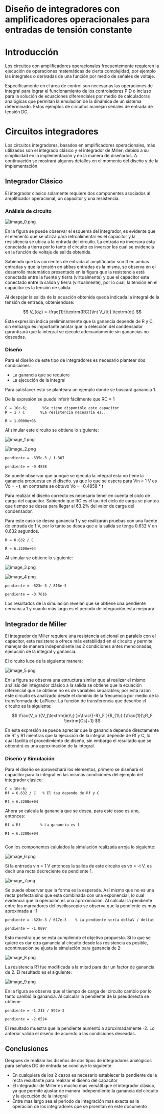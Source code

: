 # Diseño de integradores con amplificadores operacionales para entradas de tensión constante
# Introducción

Los circuitos con amplificadores operacionales frecuentemente requieren la ejecución de operaciones matemáticas de cierta complejidad, por ejemplo las integrales o derivadas de una función por medio de señales de voltaje.

Específicamente en el área de control son necesarias las operaciones de integral para lograr el funcionamiento de los controladores PID o incluso para la solución de ecuaciones diferenciales por medio de calculadoras analógicas que permitan la emulación de la dinámica de un sistema determinado. Estos ejemplos de circuitos manejan señales de entrada de tensión DC.

# Circuitos integradores

Los circuitos integradores, basados en amplificadores operacionales, más utilizados son el integrado clásico y el integrador de Miller; debido a su simplicidad en la implementación y en la manera de diseñarlos. A continuación se mostrará algunos detalles en el momento del diseño y de la implementación.

## Integrador Clásico

El integrador clásico solamente requiere dos componentes asociados al amplificador operacional, un capacitor y una resistencia.

### Análisis de circuito

![image_0.png](Integrador_images/image_0.png)

En la figura se puede observar el esquema del integrador, es evidente que el elemento que se utiliza para retroalimentar es el capacitor y la resisitencia se ubica a la entrada del circuito. La entrada no inversora esta conectada a tierra por lo tanto el circuito es inversor los cual se evidencia en la función de voltaje de salida obtenida.

Sabiendo que las corrientes de entrada al amplificador son 0 en ambas entradas y que la tensión en abbas entradas es la misma, se observa en el desarrollo matemático presentado en la figura que la resistencia está conectada entre la fuente y tierra (virtualmente) y que el capacitor esta conectado entre la salida y tierra (virtualmente), por lo cual, la tensión en el capacitor es la tensión de salida.

Al despejar la salida de la ecuación obtenida queda indicada la integral de la tensión de entrada, obteniendose:

$$
V_{o\;} =-\frac{1}{\textrm{RC}}\int V_{i\;} \textrm{dt}
$$

Esta expresión indica preliminarmente que la ganancia depende de R y C, sin embargo es importante anotar que la selección del condensador garantizará que la integral se ejecute adecuadamente sin ganancias no deseadas.

### Diseño

Para el diseño de este tipo de integradores es necesario plantear dos condiciones:

   -  La ganancia que se requiere 
   -  La ejecución de la integral 

Para satisfacer esto se planteara un ejemplo donde se buscará ganancia 1.

De la expresión se puede inferir fácilmente que RC = 1

```matlab:Code
C = 10e-6;       %Se tiene disponible este capacitor
R = 1 / C       %La resistencia necesaria es...
```

```text:Output
R = 1.0000e+05
```

Al simular este circuito se obtiene lo siguiente:

![image_1.png](Integrador_images/image_1.png)

![image_2.png](Integrador_images/image_2.png)

```matlab:Code
pendiente = -635e-3 / 1.307
```

```text:Output
pendiente = -0.4858
```

Se puede observar que aunque se ejecuta la integral esta no tiene la ganancia propuesta en el diseño. ya que lo que se espera  para Vin = 1 V es Vo = - t, en contraste se obtuvo Vo = -0.4858 * t

Para realizar el diseño correcto es necesario tener en cuenta el ciclo de carga del capacitor. Sabiendo que RC es el tau del ciclo de carga se plantea que tiempo se desea para llegar al 63.2% del valor de carga del condensador.

Para este caso se desea ganancia 1 y se realizarán pruebas con una fuente de entrada de 1 V, por lo tanto se desea que a la salida se tenga 0.632 V en 0.632 segundos.

  

```matlab:Code
R = 0.632 / C 
```

```text:Output
R = 6.3200e+04
```

Al simular se obtiene lo siguiente:

![image_3.png](Integrador_images/image_3.png)

![image_4.png](Integrador_images/image_4.png)

```matlab:Code
pendiente = -623e-3 / 818e-3
```

```text:Output
pendiente = -0.7616
```

Los resultados de la simulación revelan que se obtiene una pendiente cercana a 1 y cuanto más largo es el periodo de integración esta mejorará.

  
## Integrador de Miller

El integrador de Miller requiere una resistencia adicional en paralelo con el capacitor, esta resistencia ofrece más estabilidad en el circuito y permite manejar de manera independiente las 2 condiciones antes mencionadas, ejecución de la integral y ganancia.

El circuito luce de la siguiente manera:

![image_5.png](Integrador_images/image_5.png)

  

En la figura se observa una estructura similar que al realizar el mismo análisis del integrador clásico a la salida se obtiene que la ecuación diferencial que se obtiene no es de variables separables; por esta razon este circuito es analizado desde el dominio de la frecuencia por medio de la transformada de LaPlace. La función de transferencia que describe el circuito es la siguiente:

$$
\frac{V_o }{V_{\textrm{in}\;} }=\frac{{-R}_F }{R_{1\;} }\frac{1}{\;R_F \textrm{Cs}+1}
$$

En esta expresión se puede apreciar que la ganancia depende directamente de Rf y R1 mientras que la ejecución de la integral depende de Rf y C, lo cual facilita el procedimiento de diseño, sin embargo el resultado que se obtendrá es una aproximación de la integral.

### Diseño y Simulación

Para el diseño se aprovechará los elementos, primero se diseñará el capacitor para la integral en las mismas condiciones del ejemplo del integrador clásico:

  

```matlab:Code
C = 10e-6;
Rf = 0.632 / C   % El tau depende de Rf y C
```

```text:Output
Rf = 6.3200e+04
```

  

Ahora se calcula la ganancia que se desea, para este caso es uno, entonces:

```matlab:Code
R1 = Rf         % La ganancia es 1
```

```text:Output
R1 = 6.3200e+04
```

```matlab:Code

```

Con los componentes calulados la simulación realizada arroja lo siguiente:

![image_6.png](Integrador_images/image_6.png)

Si la entrrada vin = 1 V entonces la salida de este circuito es vo = -t V, es decir una recta decreciente de pendiente 1.

![image_7.png](Integrador_images/image_7.png)

  

Se puede observar que la forma es la esperada. Así mismo que no es una recta perfecta sino que esta combinada con una exponencial, lo cual evidencia que la operación es una aproximación. Al calcular la pendiente entre los marcadores del osciloscopio se observa que la pendiente es muy aproximada a -1:

```matlab:Code
pendiente = -623e-3 / 617e-3    % La pendiente sería deltaV / deltat
```

```text:Output
pendiente = -1.0097
```

Esto muestra que se está cumpliendo el objetivo propuesto. Si lo que se quiere es dar otra ganancia al circuito desde las resistencia es posible, acontinuación se ajusta la simulación para ganancia de 2:

![image_8.png](Integrador_images/image_8.png)

La resistencia R1 fue modificada a la mitad para dar un factor de ganancia de 2. El resultado es el siguiente:

![image_9.png](Integrador_images/image_9.png)

En la figura se observa que el tiempo de carga del circuito cambio por lo tanto cambió la ganancia. Al calcular la pendiente de la pseudorecta se obtiene:

```matlab:Code
pendiente = -1.215 / 592e-3       
```

```text:Output
pendiente = -2.0524
```

El resultado muestra que la pendiente aumentó a aproximadamente -2. Lo anterior valida el diseño de acuerdo a las condiciones deseadas.

## Conclusiones

Despues de realizar los diseños de dos tipos de integradores analógicos para señales DC de entrada se concluye lo siguiente:

   -  En cualquiera de los 2 casos es necesario establecer la pendiente de la recta resultante para realizar el diseño del capacitor 
   -  El integrador de Miller es mucho más versátil que el integrador clásico, ya que permite ajustar de manera independiente la ganancia del circuito y la ejecución de la integral 
   -  Entre mas largo sea el periodo de integración mas exacta es la operación de los integradores que se prsentan en este documento
